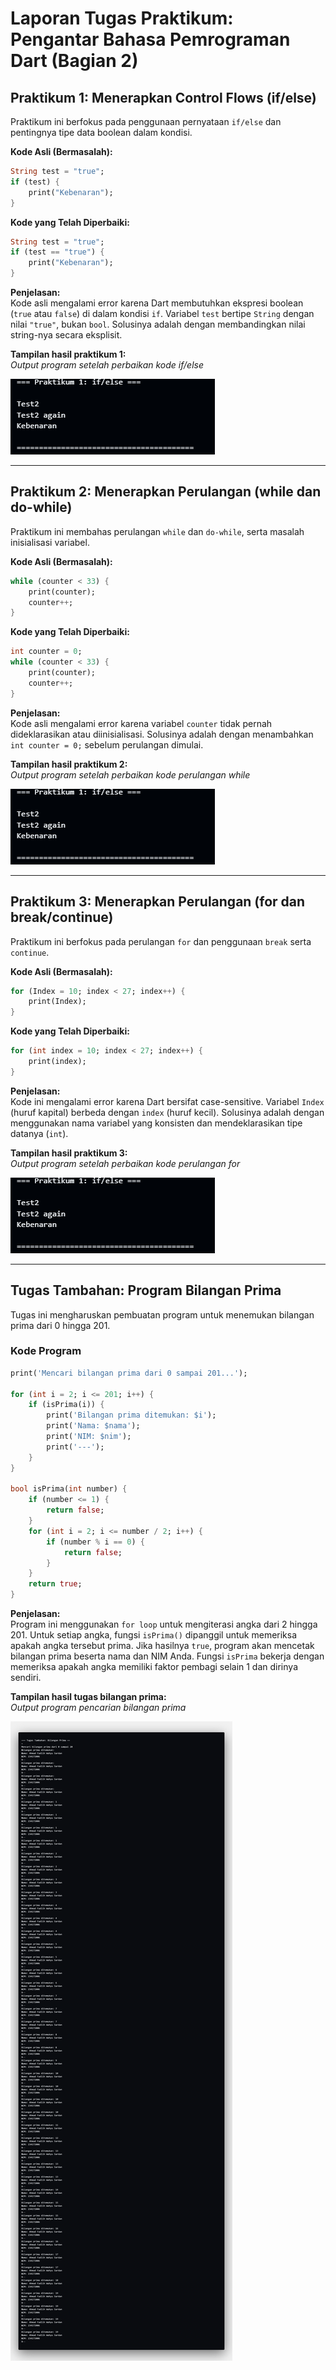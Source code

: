# Laporan Tugas Praktikum: Pengantar Bahasa Pemrograman Dart (Bagian 2)

## Praktikum 1: Menerapkan Control Flows (if/else)

Praktikum ini berfokus pada penggunaan pernyataan `if/else` dan pentingnya tipe data boolean dalam kondisi.

**Kode Asli (Bermasalah):**
```dart
String test = "true";
if (test) {
    print("Kebenaran");
}
```

**Kode yang Telah Diperbaiki:**
```dart
String test = "true";
if (test == "true") {
    print("Kebenaran");
}
```

**Penjelasan:**  
Kode asli mengalami error karena Dart membutuhkan ekspresi boolean (`true` atau `false`) di dalam kondisi `if`. Variabel `test` bertipe `String` dengan nilai `"true"`, bukan `bool`. Solusinya adalah dengan membandingkan nilai string-nya secara eksplisit.

**Tampilan hasil praktikum 1:**  
*Output program setelah perbaikan kode if/else*

![Screenshot Praktikum 1](img/Praktikum1codelab3.png)

---

## Praktikum 2: Menerapkan Perulangan (while dan do-while)

Praktikum ini membahas perulangan `while` dan `do-while`, serta masalah inisialisasi variabel.

**Kode Asli (Bermasalah):**
```dart
while (counter < 33) {
    print(counter);
    counter++;
}
```

**Kode yang Telah Diperbaiki:**
```dart
int counter = 0;
while (counter < 33) {
    print(counter);
    counter++;
}
```

**Penjelasan:**  
Kode asli mengalami error karena variabel `counter` tidak pernah dideklarasikan atau diinisialisasi. Solusinya adalah dengan menambahkan `int counter = 0;` sebelum perulangan dimulai.

**Tampilan hasil praktikum 2:**  
*Output program setelah perbaikan kode perulangan while*

![Screenshot Praktikum 2](img/Praktikum1codelab3.png)

---

## Praktikum 3: Menerapkan Perulangan (for dan break/continue)

Praktikum ini berfokus pada perulangan `for` dan penggunaan `break` serta `continue`.

**Kode Asli (Bermasalah):**
```dart
for (Index = 10; index < 27; index++) {
    print(Index);
}
```

**Kode yang Telah Diperbaiki:**
```dart
for (int index = 10; index < 27; index++) {
    print(index);
}
```

**Penjelasan:**  
Kode ini mengalami error karena Dart bersifat case-sensitive. Variabel `Index` (huruf kapital) berbeda dengan `index` (huruf kecil). Solusinya adalah dengan menggunakan nama variabel yang konsisten dan mendeklarasikan tipe datanya (`int`).

**Tampilan hasil praktikum 3:**  
*Output program setelah perbaikan kode perulangan for*

![Screenshot Praktikum 3](img/Praktikum1codelab3.png)

---

## Tugas Tambahan: Program Bilangan Prima

Tugas ini mengharuskan pembuatan program untuk menemukan bilangan prima dari 0 hingga 201.

### Kode Program
```dart
print('Mencari bilangan prima dari 0 sampai 201...');

for (int i = 2; i <= 201; i++) {
    if (isPrima(i)) {
        print('Bilangan prima ditemukan: $i');
        print('Nama: $nama');
        print('NIM: $nim');
        print('---');
    }
}

bool isPrima(int number) {
    if (number <= 1) {
        return false;
    }
    for (int i = 2; i <= number / 2; i++) {
        if (number % i == 0) {
            return false;
        }
    }
    return true;
}
```

**Penjelasan:**  
Program ini menggunakan `for loop` untuk mengiterasi angka dari 2 hingga 201. Untuk setiap angka, fungsi `isPrima()` dipanggil untuk memeriksa apakah angka tersebut prima. Jika hasilnya `true`, program akan mencetak bilangan prima beserta nama dan NIM Anda. Fungsi `isPrima` bekerja dengan memeriksa apakah angka memiliki faktor pembagi selain 1 dan dirinya sendiri.

**Tampilan hasil tugas bilangan prima:**  
*Output program pencarian bilangan prima*

![Screenshot Tugas Bilangan Prima](img/TugasPraktikumcodelab3.png)